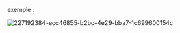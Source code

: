 exemple : 

![227192384-ecc46855-b2bc-4e29-bba7-1c699600154c](https://user-images.githubusercontent.com/127132293/228321861-8c1ffe4d-20bd-402c-83da-4c879ca665c5.png)
